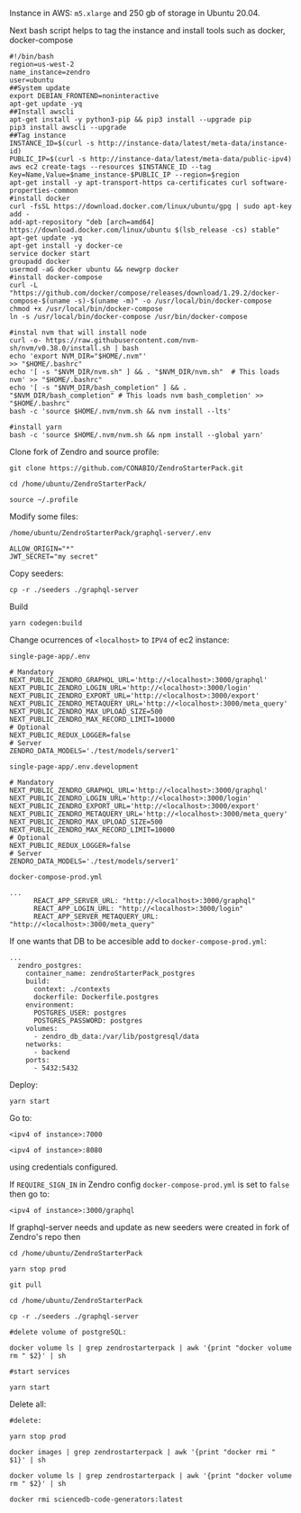 Instance in AWS: `m5.xlarge` and 250 gb of storage in Ubuntu 20.04.

Next bash script helps to tag the instance and install tools such as docker, docker-compose

```
#!/bin/bash
region=us-west-2
name_instance=zendro
user=ubuntu
##System update
export DEBIAN_FRONTEND=noninteractive
apt-get update -yq
##Install awscli
apt-get install -y python3-pip && pip3 install --upgrade pip
pip3 install awscli --upgrade
##Tag instance
INSTANCE_ID=$(curl -s http://instance-data/latest/meta-data/instance-id)
PUBLIC_IP=$(curl -s http://instance-data/latest/meta-data/public-ipv4)
aws ec2 create-tags --resources $INSTANCE_ID --tag Key=Name,Value=$name_instance-$PUBLIC_IP --region=$region
apt-get install -y apt-transport-https ca-certificates curl software-properties-common
#install docker
curl -fsSL https://download.docker.com/linux/ubuntu/gpg | sudo apt-key add -
add-apt-repository "deb [arch=amd64] https://download.docker.com/linux/ubuntu $(lsb_release -cs) stable"
apt-get update -yq
apt-get install -y docker-ce
service docker start
groupadd docker
usermod -aG docker ubuntu && newgrp docker
#install docker-compose
curl -L "https://github.com/docker/compose/releases/download/1.29.2/docker-compose-$(uname -s)-$(uname -m)" -o /usr/local/bin/docker-compose
chmod +x /usr/local/bin/docker-compose
ln -s /usr/local/bin/docker-compose /usr/bin/docker-compose

#instal nvm that will install node
curl -o- https://raw.githubusercontent.com/nvm-sh/nvm/v0.38.0/install.sh | bash
echo 'export NVM_DIR="$HOME/.nvm"'                                       >> "$HOME/.bashrc"
echo '[ -s "$NVM_DIR/nvm.sh" ] && . "$NVM_DIR/nvm.sh"  # This loads nvm' >> "$HOME/.bashrc"
echo '[ -s "$NVM_DIR/bash_completion" ] && . "$NVM_DIR/bash_completion" # This loads nvm bash_completion' >> "$HOME/.bashrc"
bash -c 'source $HOME/.nvm/nvm.sh && nvm install --lts'

#install yarn
bash -c 'source $HOME/.nvm/nvm.sh && npm install --global yarn'
```

Clone fork of Zendro and source profile:

```
git clone https://github.com/CONABIO/ZendroStarterPack.git
```

```
cd /home/ubuntu/ZendroStarterPack/

source ~/.profile
```

Modify some files:

`/home/ubuntu/ZendroStarterPack/graphql-server/.env`

```
ALLOW_ORIGIN="*"
JWT_SECRET="my secret"
```

Copy seeders:

```
cp -r ./seeders ./graphql-server
```

Build

```
yarn codegen:build
```

Change ocurrences of `<localhost>` to `IPV4` of ec2 instance:

`single-page-app/.env`

```
# Mandatory
NEXT_PUBLIC_ZENDRO_GRAPHQL_URL='http://<localhost>:3000/graphql'
NEXT_PUBLIC_ZENDRO_LOGIN_URL='http://<localhost>:3000/login'
NEXT_PUBLIC_ZENDRO_EXPORT_URL='http://<localhost>:3000/export'
NEXT_PUBLIC_ZENDRO_METAQUERY_URL='http://<localhost>:3000/meta_query'
NEXT_PUBLIC_ZENDRO_MAX_UPLOAD_SIZE=500
NEXT_PUBLIC_ZENDRO_MAX_RECORD_LIMIT=10000
# Optional
NEXT_PUBLIC_REDUX_LOGGER=false
# Server
ZENDRO_DATA_MODELS='./test/models/server1'
```

`single-page-app/.env.development`

```
# Mandatory
NEXT_PUBLIC_ZENDRO_GRAPHQL_URL='http://<localhost>:3000/graphql'
NEXT_PUBLIC_ZENDRO_LOGIN_URL='http://<localhost>:3000/login'
NEXT_PUBLIC_ZENDRO_EXPORT_URL='http://<localhost>:3000/export'
NEXT_PUBLIC_ZENDRO_METAQUERY_URL='http://<localhost>:3000/meta_query'
NEXT_PUBLIC_ZENDRO_MAX_UPLOAD_SIZE=500
NEXT_PUBLIC_ZENDRO_MAX_RECORD_LIMIT=10000
# Optional
NEXT_PUBLIC_REDUX_LOGGER=false
# Server
ZENDRO_DATA_MODELS='./test/models/server1'
```

`docker-compose-prod.yml`

```
...
      REACT_APP_SERVER_URL: "http://<localhost>:3000/graphql"
      REACT_APP_LOGIN_URL: "http://<localhost>:3000/login"
      REACT_APP_SERVER_METAQUERY_URL: "http://<localhost>:3000/meta_query"
```

If one wants that DB to be accesible add to `docker-compose-prod.yml`:

```
...
  zendro_postgres:
    container_name: zendroStarterPack_postgres
    build:
      context: ./contexts
      dockerfile: Dockerfile.postgres
    environment:
      POSTGRES_USER: postgres
      POSTGRES_PASSWORD: postgres
    volumes:
      - zendro_db_data:/var/lib/postgresql/data
    networks:
      - backend
    ports:
      - 5432:5432
```

Deploy:

```
yarn start
```

Go to:

```
<ipv4 of instance>:7000

<ipv4 of instance>:8080

```
using credentials configured.

If `REQUIRE_SIGN_IN` in Zendro config `docker-compose-prod.yml` is set to `false` then go to:

```
<ipv4 of instance>:3000/graphql
```

If graphql-server needs and update as new seeders were created in fork of Zendro's repo then

```
cd /home/ubuntu/ZendroStarterPack

yarn stop prod

git pull

cd /home/ubuntu/ZendroStarterPack

cp -r ./seeders ./graphql-server

#delete volume of postgreSQL:

docker volume ls | grep zendrostarterpack | awk '{print "docker volume rm " $2}' | sh

#start services

yarn start
```

Delete all:

```
#delete:

yarn stop prod

docker images | grep zendrostarterpack | awk '{print "docker rmi " $1}' | sh

docker volume ls | grep zendrostarterpack | awk '{print "docker volume rm " $2}' | sh

docker rmi sciencedb-code-generators:latest
```
